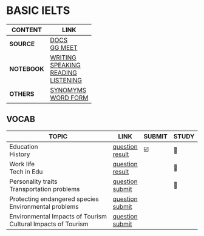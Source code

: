 # BASIC IELTS
| CONTENT | LINK |
| ----------- | ----------- |
| **SOURCE** | [DOCS](https://docs.google.com/document/d/17So7kWvpgBwHX6KNqsak3BUh7zQ-TEJvavD_UNtj0Tg/edit?fbclid=IwZXh0bgNhZW0CMTAAAR2ECzHY8rnL90Muqh3YoYKd9WPhqA2WOMXLGE6bA67o3_D1W82diUp1jCg_aem_cB0fFEom7j5n9gyL77W4DQ) <br/> [GG MEET](https://drive.google.com/drive/folders/1Ifog1ABjAuNReJhqsdkK-1QSM0on2rRk?fbclid=IwZXh0bgNhZW0CMTAAAR2cRpM1pUTtLMlq4VKfmUcnunYnfzjaiySI4viJXng3cjTetXCKUArY4o0_aem_ZmFrZWR1bW15MTZieXRlcw) |
| **NOTEBOOK** | [WRITING](https://github.com/S-ROLL/notebook.language/blob/main/BASIC%20IELTS_29/Writing/writing.ipynb) <br/> [SPEAKING](https://github.com/S-ROLL/notebook.language/blob/main/BASIC%20IELTS_29/Speaking/speaking.ipynb) <br/> [READING](https://github.com/S-ROLL/notebook.language/blob/main/BASIC%20IELTS_29/Reading/reading.ipynb) <br/> [LISTENING](https://github.com/S-ROLL/notebook.language/blob/main/BASIC%20IELTS_29/Listening/listening.ipynb) |
| **OTHERS** | [SYNOMYMS](https://github.com/S-ROLL/notebook.language/blob/main/BASIC%20IELTS_29/synonyms%20list.md) <br/> [WORD FORM](https://github.com/S-ROLL/notebook.language/blob/main/BASIC%20IELTS_29/word%20form.md) |
## VOCAB
| TOPIC | LINK | SUBMIT | STUDY |
| ----------- | ----------- | ----------- | ----------- |
| Education <br/> History | [question](https://drive.google.com/drive/folders/1F6cyNHJSYPnYGDdCznqnte4JE6tABC8j) <br/> [result](https://drive.google.com/drive/folders/1Nt2RvagGUy9H0TisRk2Rn59x39hqmOiI?fbclid=IwZXh0bgNhZW0CMTAAAR3QjeHQ-XWaA1zAXeOFeXgAEKqW9JykMr8VPxDUVw631yfM6bQhRXMz9us_aem_pfzCrXE7bRxM6pVbckFT9w) | ☑️ | 🧠 |
| Work life <br/> Tech in Edu | [question](https://drive.google.com/drive/folders/1GgrVYoWp8rTf0LG2r0dEOtCAO7fs8hic?fbclid=IwZXh0bgNhZW0CMTAAAR1hSBiAeM2vitN8AB4tlJQPhk4pb83NrXL52rRRs2mUvmk8v5XnG4AKuXE_aem_6LvifzpfXqjr_38cg2j7gw) <br/> [result](https://drive.google.com/drive/folders/10kg_kwjsEFYzOC4VhzG0wxZAzDIVNZs5?fbclid=IwZXh0bgNhZW0CMTAAAR0zkFvbBGI-VdcIhtRofM8q6BxI97rkQP6zAhecjJejKV1lDASKIcLW1po_aem_gv8AHzeg7nI55ANUIQSbDw) | | 🧠 |
| Personality traits <br/> Transportation problems | [question](https://drive.google.com/drive/folders/1QvpYkX7dTnptsrrkOeAXspgbaSa7ZpJU?fbclid=IwZXh0bgNhZW0CMTAAAR3QjeHQ-XWaA1zAXeOFeXgAEKqW9JykMr8VPxDUVw631yfM6bQhRXMz9us_aem_pfzCrXE7bRxM6pVbckFT9w) <br/> [submit](https://drive.google.com/drive/folders/1QN_YhM5wTkMgLdbgFKpgPK1gErGDLblY?fbclid=IwZXh0bgNhZW0CMTAAAR0rj-PUjQF9d-g773B6-WNHbk91JDhmnTFZFL3h6ULpQEsE3Ghb0RJSCbw_aem_0w2m4e6S3aRlO-ybBZ9TGA) | | 🧠 |
| Protecting endangered species <br/> Environmental problems | [question](https://drive.google.com/drive/folders/1NqNUqXxj1ys9od4RCbPDQhj7ljf5mNQ-?fbclid=IwZXh0bgNhZW0CMTAAAR0wy5eJ-KUhYEqHW69BtydymkF79JLt5vi6YqKiwIMtpi03gfahwKadFhk_aem_mZYgkqq9P1oaSWUVEe2FQg) <br/> [submit](https://drive.google.com/drive/folders/18yOG7oxgamUlaRstAddoKZZCRa3dbI4O?fbclid=IwZXh0bgNhZW0CMTAAAR0eAB7ZLG0_bEabh4n_8P3T53k7pZSEKyHD2d-7MJzaKCVjS_WOPrFsFAE_aem_SWFSFMrWc2lWk2vzPBOP5g) | | |
| Environmental Impacts of Tourism <br/> Cultural Impacts of Tourism | [question](https://drive.google.com/drive/folders/1RnknPzi10_oT-izVuAqptASSQ_ZiOIyI?fbclid=IwZXh0bgNhZW0CMTAAAR1VLDfki-YDlogIPOLoK3EN0-0n_pg4Ye55VLS2oRUhgzl2Pi_-7P70x5A_aem_538TyoM8_aCg4_T-sd8SPQ) <br/> [submit](https://drive.google.com/drive/folders/11GqZtcPwj3AfXfNybuQcMYd0mDH7tucG?fbclid=IwZXh0bgNhZW0CMTAAAR3f4LN4YreYM9vmkGF4QFr9Nw87clW6RkPGmpXnAjL9SWsEDMj5s03zRD0_aem_jc9-iHGgPnpodg8kWNaIaQ)